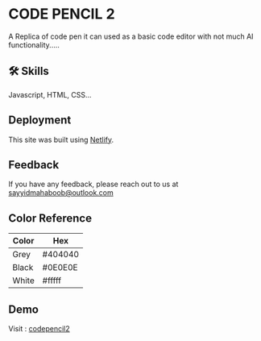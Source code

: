
# CODE PENCIL 2

A Replica of code pen it can used  as a basic code editor with not much AI functionality.....

## 🛠 Skills
Javascript, HTML, CSS...

## Deployment

This site was built using [Netlify](https://www.netlify.com/).
 
## Feedback

If you have any feedback, please reach out to us at sayyidmahaboob@outlook.com

## Color Reference

| Color             | Hex                                                                |
| ----------------- | ------------------------------------------------------------------ |
| Grey |  #404040 |
| Black| #0E0E0E |
| White |  #fffff |



## Demo

Visit : [codepencil2](https://codepencil2.netlify.app/)




